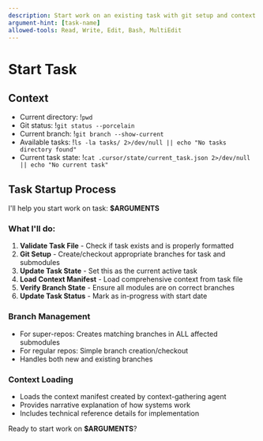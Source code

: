```yaml
---
description: Start work on an existing task with git setup and context loading
argument-hint: [task-name]
allowed-tools: Read, Write, Edit, Bash, MultiEdit
---
```


# Start Task

## Context

- Current directory: !`pwd`
- Git status: !`git status --porcelain`
- Current branch: !`git branch --show-current`
- Available tasks: !`ls -la tasks/ 2>/dev/null || echo "No tasks directory found"`
- Current task state: !`cat .cursor/state/current_task.json 2>/dev/null || echo "No current task"`

## Task Startup Process

I'll help you start work on task: **$ARGUMENTS**

### What I'll do:

1. **Validate Task File** - Check if task exists and is properly formatted
2. **Git Setup** - Create/checkout appropriate branches for task and submodules
3. **Update Task State** - Set this as the current active task
4. **Load Context Manifest** - Load comprehensive context from task file
5. **Verify Branch State** - Ensure all modules are on correct branches
6. **Update Task Status** - Mark as in-progress with start date

### Branch Management

- For super-repos: Creates matching branches in ALL affected submodules
- For regular repos: Simple branch creation/checkout
- Handles both new and existing branches

### Context Loading

- Loads the context manifest created by context-gathering agent
- Provides narrative explanation of how systems work
- Includes technical reference details for implementation

Ready to start work on **$ARGUMENTS**?
